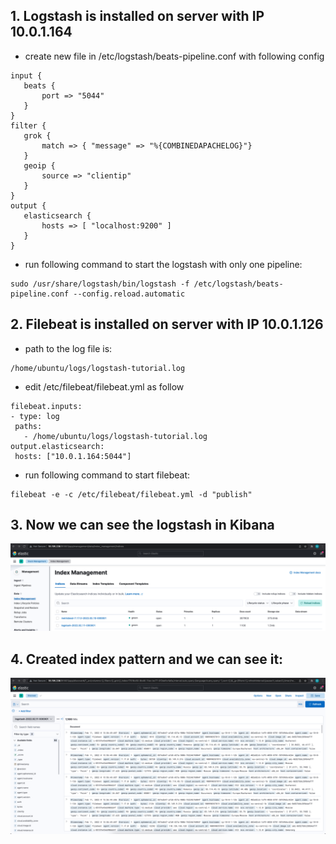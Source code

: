 ## 1. Logstash is installed on server with IP 10.0.1.164
 - create new file in /etc/logstash/beats-pipeline.conf with following config
 ```
 input {
    beats {
        port => "5044"
    }
}
 filter {
    grok {
        match => { "message" => "%{COMBINEDAPACHELOG}"}
    }
    geoip {
        source => "clientip"
    }
}
output {
    elasticsearch {
        hosts => [ "localhost:9200" ]
    }
}
```
 - run following command to start the logstash with only one pipeline:
 ```
 sudo /usr/share/logstash/bin/logstash -f /etc/logstash/beats-pipeline.conf --config.reload.automatic
 ```
## 2. Filebeat is installed on server with IP 10.0.1.126
 - path to the log file is:
 ```
 /home/ubuntu/logs/logstash-tutorial.log
 ```
 - edit /etc/filebeat/filebeat.yml as follow
 ```
 filebeat.inputs:
 - type: log
  paths:
    - /home/ubuntu/logs/logstash-tutorial.log
 output.elasticsearch:
  hosts: ["10.0.1.164:5044"]
  ```
 - run following command to start filebeat:
```
filebeat -e -c /etc/filebeat/filebeat.yml -d "publish"
```
## 3. Now we can see the logstash in Kibana
![kibana](logstash.png)

## 4. Created index pattern and we can see it:
![kibana](index_p.png)